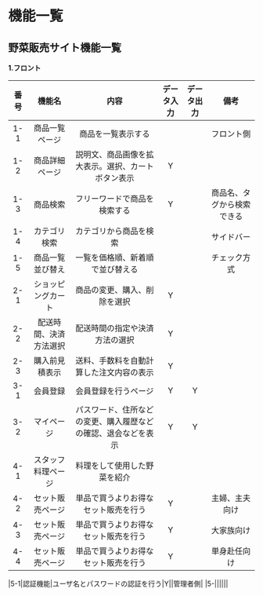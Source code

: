 # 機能一覧
## 野菜販売サイト機能一覧
**1.フロント**

|番号|機能名|内容|データ入力|データ出力|備考|
|:---:|:---:|:---:|:---:|:---:|:---:|
|1-1|商品一覧ページ|商品を一覧表示する|||フロント側|
|1-2|商品詳細ページ|説明文、商品画像を拡大表示。選択、カートボタン表示|Y||||
|1-3|商品検索|フリーワードで商品を検索する|Y||商品名、タグから検索できる|
|1-4|カテゴリ検索|カテゴリから商品を検索|||サイドバー|
|1-5|商品一覧並び替え|一覧を価格順、新着順で並び替える|||チェック方式|
|2-1|ショッピングカート|商品の変更、購入、削除を選択|Y|||
|2-2|配送時間、決済方法選択|配送時間の指定や決済方法の選択|Y|||
|2-3|購入前見積表示|送料、手数料を自動計算した注文内容の表示|Y|||
|3-1|会員登録|会員登録を行うページ|Y|Y||
|3-2|マイページ|パスワード、住所などの変更、購入履歴などの確認、退会などを表示|Y|Y||
|4-1|スタッフ料理ページ|料理をして使用した野菜を紹介||||
|4-2|セット販売ページ|単品で買うよりお得なセット販売を行う|Y||主婦、主夫向け|
|4-3|セット販売ページ|単品で買うよりお得なセット販売を行う|Y||大家族向け|
|4-4|セット販売ページ|単品で買うよりお得なセット販売を行う|Y||単身赴任向け|

|5-1|認証機能|ユーザ名とパスワードの認証を行う|Y||管理者側|
|5-||||||
